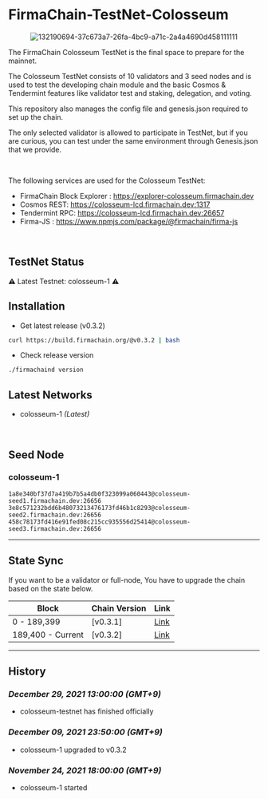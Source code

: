 # FirmaChain-TestNet-Colosseum


<center>

![132190694-37c673a7-26fa-4bc9-a71c-2a4a4690d458111111](https://user-images.githubusercontent.com/5277080/132265516-b6373d15-133c-41f3-a093-a93c34155c13.png) 



</center>

The FirmaChain Colosseum TestNet is the final space to prepare for the mainnet.

The Colosseum TestNet consists of 10 validators and 3 seed nodes and is used to test the developing chain module and the basic Cosmos & Tendermint features like validator test and staking, delegation, and voting.

This repository also manages the config file and genesis.json required to set up the chain.

The only selected validator is allowed to participate in TestNet, but if you are curious, you can test under the same environment through Genesis.json that we provide.

<br>

The following services are used for the Colosseum TestNet:
 - FirmaChain Block Explorer : https://explorer-colosseum.firmachain.dev
 - Cosmos REST: https://colosseum-lcd.firmachain.dev:1317
 - Tendermint RPC: https://colosseum-lcd.firmachain.dev:26657
 - Firma-JS : https://www.npmjs.com/package/@firmachain/firma-js

<br>


## TestNet Status

⚠️ Latest Testnet: colosseum-1 ⚠️
<br>

## Installation
 * Get latest release (v0.3.2)
```sh
curl https://build.firmachain.org/@v0.3.2 | bash
```

* Check release version
```sh
./firmachaind version
```

## Latest Networks
  - colosseum-1  *(Latest)*  


<br>

## Seed Node
### colosseum-1
```
1a8e340bf37d7a419b7b5a4db0f323099a060443@colosseum-seed1.firmachain.dev:26656
3e8c571232bdd6b48073213476173fd46b1c8293@colosseum-seed2.firmachain.dev:26656
458c78173fd416e91fed08c215cc935556d25414@colosseum-seed3.firmachain.dev:26656
```

---

## State Sync
If you want to be a validator or full-node, You have to upgrade the chain based on the state below.

|Block | Chain Version|Link|
|--------|-----------|-----------|
|0 -	189,399|[v0.3.1]|[Link](https://github.com/firmachain/firmachain/releases/tag/v0.3.1)|
|189,400 -	Current|[v0.3.2]|[Link](https://github.com/firmachain/firmachain/releases/tag/v0.3.2)|

---

## History

### *December 29, 2021 13:00:00 (GMT+9)*
- colosseum-testnet has finished officially

### *December 09, 2021 23:50:00 (GMT+9)*
- colosseum-1 upgraded to v0.3.2

### *November 24, 2021 18:00:00 (GMT+9)*
- colosseum-1 started




